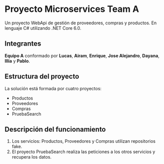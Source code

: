 # Proyecto Microservices Team A

Un proyecto WebApi de gestión de proveedores, compras y productos.
En lenguaje C# utilizando .NET Core 6.0.

## Integrantes

**Equipo A** conformado por **Lucas**, **Airam**, **Enrique**, **Jose Alejandro**, **Dayana**, **Illia** y **Pablo**.

## Estructura del proyecto

La solución está formada por cuatro proyectos:

- Productos
- Proveedores
- Compras
- PruebaSearch

## Descripción del funcionamiento

1. Los servicios: Productos, Proveedores y Compras utilizan repositorios fake.
2. El proyecto PruebaSearch realiza las peticiones a los otros servicios y recupera los datos.
